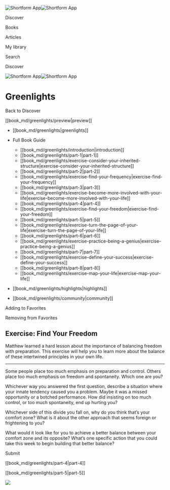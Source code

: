 ![Shortform App](/img/logo.36a2399e.svg)![Shortform App](/img/logo-dark.70c1b072.svg)

Discover

Books

Articles

My library

Search

Discover

![Shortform App](/img/logo.36a2399e.svg)![Shortform App](/img/logo-dark.70c1b072.svg)

# Greenlights

Back to Discover

[[book_md/greenlights/preview|preview]]

  * [[book_md/greenlights|greenlights]]
  * Full Book Guide

    * [[book_md/greenlights/introduction|introduction]]
    * [[book_md/greenlights/part-1|part-1]]
    * [[book_md/greenlights/exercise-consider-your-inherited-structure|exercise-consider-your-inherited-structure]]
    * [[book_md/greenlights/part-2|part-2]]
    * [[book_md/greenlights/exercise-find-your-frequency|exercise-find-your-frequency]]
    * [[book_md/greenlights/part-3|part-3]]
    * [[book_md/greenlights/exercise-become-more-involved-with-your-life|exercise-become-more-involved-with-your-life]]
    * [[book_md/greenlights/part-4|part-4]]
    * [[book_md/greenlights/exercise-find-your-freedom|exercise-find-your-freedom]]
    * [[book_md/greenlights/part-5|part-5]]
    * [[book_md/greenlights/exercise-turn-the-page-of-your-life|exercise-turn-the-page-of-your-life]]
    * [[book_md/greenlights/part-6|part-6]]
    * [[book_md/greenlights/exercise-practice-being-a-genius|exercise-practice-being-a-genius]]
    * [[book_md/greenlights/part-7|part-7]]
    * [[book_md/greenlights/exercise-define-your-success|exercise-define-your-success]]
    * [[book_md/greenlights/part-8|part-8]]
    * [[book_md/greenlights/exercise-map-your-life|exercise-map-your-life]]
  * [[book_md/greenlights/highlights|highlights]]
  * [[book_md/greenlights/community|community]]



Adding to Favorites 

Removing from Favorites 

## Exercise: Find Your Freedom

Matthew learned a hard lesson about the importance of balancing freedom with preparation. This exercise will help you to learn more about the balance of these intertwined principles in your own life.

* * *

Some people place too much emphasis on preparation and control. Others place too much emphasis on freedom and spontaneity. Which one are you?

Whichever way you answered the first question, describe a situation where your innate tendency caused you a problem. Maybe it was a missed opportunity or a botched performance. How did insisting on too much control, or too much spontaneity, end up hurting you?

Whichever side of this divide you fall on, why do you think that’s your comfort zone? What is it about the other approach that seems foreign or frightening to you?

What would it look like for you to achieve a better balance between your comfort zone and its opposite? What’s one specific action that you could take this week to begin building that better balance?

Submit 

[[book_md/greenlights/part-4|part-4]]

[[book_md/greenlights/part-5|part-5]]

![](https://bat.bing.com/action/0?ti=56018282&Ver=2&mid=f73668d7-d85d-4229-b215-2c79d3848d1f&sid=49fff5b0636c11eeb9c611038afc8668&vid=4a005010636c11ee80c703d4c4a7acd5&vids=0&msclkid=N&pi=0&lg=en-US&sw=800&sh=600&sc=24&nwd=1&tl=Shortform%20%7C%20Book&p=https%3A%2F%2Fwww.shortform.com%2Fapp%2Fbook%2Fgreenlights%2Fexercise-find-your-freedom&r=&lt=603&evt=pageLoad&sv=1&rn=945044)
